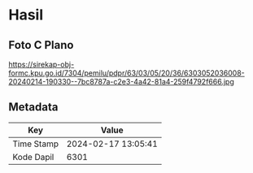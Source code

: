 # Hasil

## Foto C Plano

https://sirekap-obj-formc.kpu.go.id/7304/pemilu/pdpr/63/03/05/20/36/6303052036008-20240214-190330--7bc8787a-c2e3-4a42-81a4-259f4792f666.jpg


## Metadata

| Key        | Value               |
| ---------- | ------------------- |
| Time Stamp | 2024-02-17 13:05:41 |
| Kode Dapil | 6301                |



